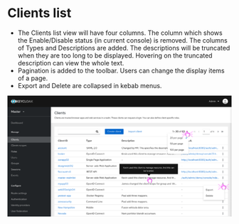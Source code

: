 # Clients list

* The Clients list view will have four columns. The column which shows the Enable/Disable status (in current console) is removed. The columns of Types and Descriptions are added. The descriptions will be truncated when they are too long to be displayed. Hovering on the truncated description can view the whole text.
* Pagination is added to the toolbar. Users can change the display items of a page.
* Export and Delete are collapsed in kebab menus.

![list](./images/list.png)
